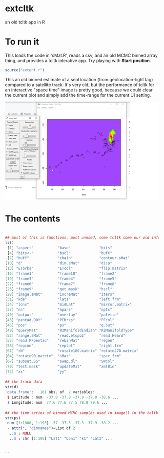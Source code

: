 # extcltk
an old tcltk app in R

# To run it

This loads the code in 'sMat.R', reads a csv, and an old MCMC binned array thing, and provides a tcltk interative app. Try playing with **Start position**. 


```R
source("extent.r")
```

This an old binned estimate of a seal location (from geolocation-light tag) compared to a satellite track. It's very old, but the performance of tcltk for an interactive "space time" image is pretty good, because we could clear the current plot and simply add the time-range for the current UI setting. 


![](Untitled.png)


# The contents

```R

## most of this is functions, most unused, some tcltk some our old infra
ls()
 [1] "aspect"           "base"             "bits"            
 [4] "bits<-"           "bscl"             "bufX"            
 [7] "bufY"             "chain"            "contour.sMat"    
[10] "d"                "dim.sMat"         "disp"            
[13] "ETbrks"           "ETcol"            "flip.matrix"     
[16] "frame1"           "frame10"          "frame2"          
[19] "frame3"           "frame4"           "frame5"          
[22] "frame6"           "frame7"           "frame8"          
[25] "frame9"           "get.mask"         "hscl"            
[28] "image.sMat"       "increMat"         "iters"           
[31] "kde"              "lats"             "left.frm"        
[34] "lons"             "midLat"           "mirror.matrix"   
[37] "nn"               "npars"            "npts"            
[40] "output"           "overlay"          "palette"         
[43] "pentad.DOY"       "PFbrks"           "PFcol"           
[46] "pos"              "ps"               "q.but"           
[49] "queryMat"         "R2ManifoldEndian" "R2ManifoldType"  
[52] "range.sMat"       "read.etopo2"      "read.Heard"      
[55] "read.PFpentad"    "rebinMat"         "regen"           
[58] "region"           "replot"           "right.frm"       
[61] "rN"               "rotate180.matrix" "rotate270.matrix"
[64] "rotate90.matrix"  "sMat"             "spec.frm"        
[67] "subset.SS"        "swap.dl"          "SWcol"           
[70] "test.mask"        "updateMat"        "xmlBin"          
[73] "xx"               "yy"              

## the track data 
str(d)
'data.frame':   161 obs. of  2 variables:
 $ Latitude : num  -37.8 -37.8 -37.9 -37.8 -38.6 ...
 $ Longitude: num  77.6 77.6 77.5 78.8 79.6 ...

## the time series of binned MCMC samples used in image() in the tcltk app
str(ps)
 num [1:1000, 1:195] -37 -37.5 -37.3 -37.9 -38.2 ...
 - attr(*, "dimnames")=List of 2
  ..$ : NULL
  ..$ : chr [1:195] "Lat1" "Lon1" "k1" "Lat2" ...


``
